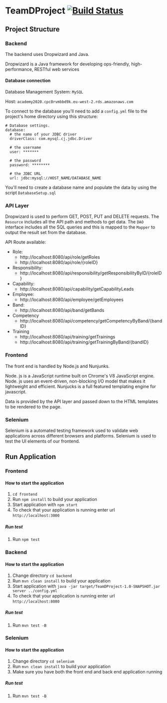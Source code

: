 # TeamDProject [![Build Status](https://travis-ci.com/shibuzgeorge/TeamDProject.svg?token=JPwaVvxXZez87HNoYyEe&branch=main)](https://travis-ci.com/shibuzgeorge/TeamDProject)

## Project Structure

### Backend

The backend uses Dropwizard and Java.

Dropwizard is a Java framework for developing ops-friendly, high-performance, RESTful web services

#### Database connection

Database Management System: `MySQL`

Host: `academy2020.cpc8rvmbbd9k.eu-west-2.rds.amazonaws.com`

To connect to the database you'll need to add a `config.yml` file to the project's home directory using this structure:

```
# Database settings.
database:
  # the name of your JDBC driver
  driverClass: com.mysql.cj.jdbc.Driver

  # the username
  user: *******

  # the password
  password: ********

  # the JDBC URL
  url: jdbc:mysql://HOST_NAME/DATABASE_NAME
```

You'll need to create a database name and populate the data by using the script `DatabaseSetup.sql`

### API Layer

Dropwizard is used to perform GET, POST, PUT and DELETE requests. The `Resource` includes all the API path and methods to get data.
The `DAO` interface includes all the SQL queries and this is mapped to the `Mapper` to output the result set from the database.

API Route available:
* Role:
  * http://localhost:8080/api/role/getRoles
  * http://localhost:8080/api/role/{roleID}
* Responsibility:
  * http://localhost:8080/api/responsibility/getResponsibilityByID/{roleID}
* Capability:    
  * http://localhost:8080/api/capability/getCapabilityLeads
* Employee:    
  * http://localhost:8080/api/employee/getEmployees
* Band:    
  * http://localhost:8080/api/band/getBands
* Competency
  * http://localhost:8080/api/competency/getCompetencyByBand/{bandID}
* Training
  * http://localhost:8080/api/training/getTrainings
  * http://localhost:8080/api/training/getTrainingByBand/{bandID}    

### Frontend

The front end is handled by Node.js and Nunjunks.

Node. js is a JavaScript runtime built on Chrome's V8 JavaScript engine. Node. js uses an event-driven, non-blocking I/O model that makes it lightweight and efficient.  Nunjucks is a full featured templating engine for javascript.

Data is provided by the API layer and passed down to the HTML templates to be rendered to the page.

### Selenium 

Selenium is a automated testing framework used to validate web applications across different browsers and platforms.
Selenium is used to test the UI elements of our frontend.

## Run Application

### Frontend

#### How to start the application
1. `cd frontend`
1. Run `npm install` to build your application
2. Start application with `npm start`
3. To check that your application is running enter url `http://localhost:3000`

##### Run test

1. Run `npm test`

### Backend

#### How to start the application
1. Change directory `cd backend`
2. Run `mvn clean install` to build your application
3. Start application with `java -jar target/TeamDProject-1.0-SNAPSHOT.jar server ../config.yml`
4. To check that your application is running enter url `http://localhost:8080`

##### Run test

1. Run `mvn test -B`

### Selenium

#### How to start the application
1. Change directory `cd selenium`
2. Run `mvn clean install` to build your application
3. Make sure you have both the front end and back end application running

##### Run test

1. Run `mvn test -B`
